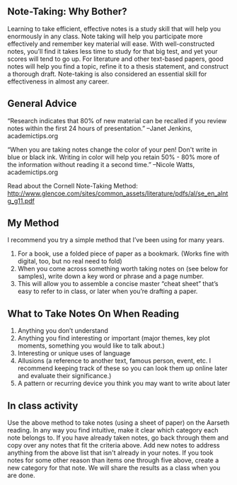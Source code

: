## Note-Taking: Why Bother?

Learning to take efficient, effective notes is a study skill that will help you enormously in any class. Note taking will help you participate more effectively and remember key material will ease. With well-constructed notes, you’ll find it takes less time to study for that big test, and yet your scores will tend to go up. For literature and other text-based papers, good notes will help you find a topic, refine it to a thesis statement, and construct a thorough draft. Note-taking is also considered an essential skill for effectiveness in almost any career.

## General Advice

“Research indicates that 80% of new material can be recalled if you review notes within the first 24 hours of presentation.” –Janet Jenkins, academictips.org

“When you are taking notes change the color of your pen! Don't write in blue or black ink. Writing in color will help you retain 50% - 80% more of the information without reading it a second time.” –Nicole Watts, academictips.org

Read about the Cornell Note-Taking Method: http://www.glencoe.com/sites/common_assets/literature/pdfs/al/se_en_alntg_g11.pdf

## My Method

I recommend you try a simple method that I’ve been using for many years.

1. For a book, use a folded piece of paper as a bookmark. (Works fine with digital, too, but no real need to fold)
2. When you come across something worth taking notes on (see below for samples), write down a key word or phrase and a page number.
3. This will allow you to assemble a concise master “cheat sheet” that’s easy to refer to in class, or later when you’re drafting a paper.

## What to Take Notes On When Reading
1.	Anything you don’t understand
2.	Anything you find interesting or important (major themes, key plot moments, something you would like to talk about.)
3.	Interesting or unique uses of language
4.	Allusions (a reference to another text, famous person, event, etc. I recommend keeping track of these so you can look them up online later and evaluate their significance.)
5.	A pattern or recurring device you think you may want to write about later

## In class activity

Use the above method to take notes (using a sheet of paper) on the Aarseth reading. In any way you find intuitive, make it clear which category each note belongs to. If you have already taken notes, go back through them and copy over any notes that fit the criteria above.
Add new notes to address anything from the above list that isn't already in your notes. If you took notes for some other reason than items one through five above, create a new category for that note. We will share the results as a class when you are done.
